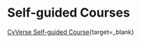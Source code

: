 # Self-guided Courses

[CyVerse Self-guided Course](https://cyverse-learning-materials.github.io/cyverse_mooc/){target=_blank}
